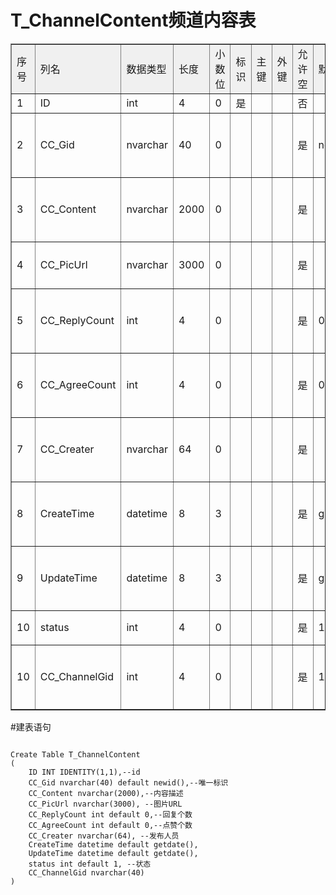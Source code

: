 # T_ChannelContent频道内容表

<table cellspacing="0" cellpadding="5" border="1" width="100%" bordercolorlight="#D7D7E5" bordercolordark="#D3D8E0">
         <tbody>
          <tr bgcolor="#F0F0F0">
           <td>序号</td>
           <td>列名</td>
           <td>数据类型</td>
           <td>长度</td>
           <td>小数位</td>
           <td>标识</td>
           <td>主键</td>
           <td>外键</td>
           <td>允许空</td>
           <td>默认值</td>
           <td>说明</td>
          </tr>
          <tr>
           <td>1</td>
           <td>ID</td>
           <td>int</td>
           <td>4</td>
           <td>0</td>
           <td>是</td>
           <td>&nbsp;</td>
           <td>&nbsp;</td>
           <td>否</td>
           <td>&nbsp;</td>
           <td align="left">id</td>
          </tr>
          <tr>
           <td>2</td>
           <td>CC_Gid</td>
           <td>nvarchar</td>
           <td>40</td>
           <td>0</td>
           <td>&nbsp;</td>
           <td>&nbsp;</td>
           <td>&nbsp;</td>
           <td>是</td>
           <td>newid</td>
           <td align="left">唯一标识</td>
          </tr>
          <tr>
           <td>3</td>
           <td>CC_Content</td>
           <td>nvarchar</td>
           <td>2000</td>
           <td>0</td>
           <td>&nbsp;</td>
           <td>&nbsp;</td>
           <td>&nbsp;</td>
           <td>是</td>
           <td>&nbsp;</td>
           <td align="left">内容描述</td>
          </tr>
          <tr>
           <td>4</td>
           <td>CC_PicUrl</td>
           <td>nvarchar</td>
           <td>3000</td>
           <td>0</td>
           <td>&nbsp;</td>
           <td>&nbsp;</td>
           <td>&nbsp;</td>
           <td>是</td>
           <td>&nbsp;</td>
           <td align="left">图片URL</td>
          </tr>
          <tr>
           <td>5</td>
           <td>CC_ReplyCount</td>
           <td>int</td>
           <td>4</td>
           <td>0</td>
           <td>&nbsp;</td>
           <td>&nbsp;</td>
           <td>&nbsp;</td>
           <td>是</td>
           <td>0</td>
           <td align="left">回复个数</td>
          </tr>
          <tr>
           <td>6</td>
           <td>CC_AgreeCount</td>
           <td>int</td>
           <td>4</td>
           <td>0</td>
           <td>&nbsp;</td>
           <td>&nbsp;</td>
           <td>&nbsp;</td>
           <td>是</td>
           <td>0</td>
           <td align="left">点赞个数</td>
          </tr>
          <tr>
           <td>7</td>
           <td>CC_Creater</td>
           <td>nvarchar</td>
           <td>64</td>
           <td>0</td>
           <td>&nbsp;</td>
           <td>&nbsp;</td>
           <td>&nbsp;</td>
           <td>是</td>
           <td>&nbsp;</td>
           <td align="left">发布人员</td>
          </tr>
          <tr>
           <td>8</td>
           <td>CreateTime</td>
           <td>datetime</td>
           <td>8</td>
           <td>3</td>
           <td>&nbsp;</td>
           <td>&nbsp;</td>
           <td>&nbsp;</td>
           <td>是</td>
           <td>getdate</td>
           <td align="left">新增时间</td>
          </tr>
          <tr>
           <td>9</td>
           <td>UpdateTime</td>
           <td>datetime</td>
           <td>8</td>
           <td>3</td>
           <td>&nbsp;</td>
           <td>&nbsp;</td>
           <td>&nbsp;</td>
           <td>是</td>
           <td>getdate</td>
           <td align="left">更新时间</td>
          </tr>
          <tr>
           <td>10</td>
           <td>status</td>
           <td>int</td>
           <td>4</td>
           <td>0</td>
           <td>&nbsp;</td>
           <td>&nbsp;</td>
           <td>&nbsp;</td>
           <td>是</td>
           <td>1</td>
           <td align="left">状态</td>
          </tr>
          <tr>
           <td>10</td>
           <td>CC_ChannelGid</td>
           <td>int</td>
           <td>4</td>
           <td>0</td>
           <td>&nbsp;</td>
           <td>&nbsp;</td>
           <td>&nbsp;</td>
           <td>是</td>
           <td>1</td>
           <td align="left">所属频道</td>
          </tr>
         </tbody>
        </table>
#建表语句
<pre><code>
Create Table T_ChannelContent
(
	ID INT IDENTITY(1,1),--id
	CC_Gid nvarchar(40) default newid(),--唯一标识
	CC_Content nvarchar(2000),--内容描述
	CC_PicUrl nvarchar(3000), --图片URL
	CC_ReplyCount int default 0,--回复个数
	CC_AgreeCount int default 0,--点赞个数
	CC_Creater nvarchar(64), --发布人员
	CreateTime datetime default getdate(),
	UpdateTime datetime default getdate(),
	status int default 1, --状态
	CC_ChannelGid nvarchar(40)
)
</code></pre>
